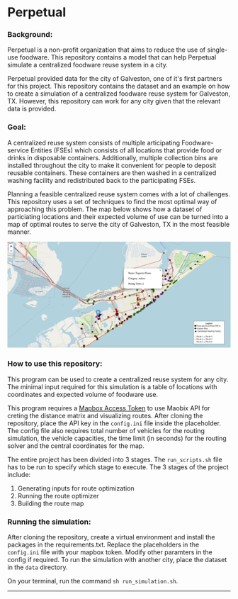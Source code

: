 # Perpetual

### Background:

Perpetual is a non-profit organization that aims to reduce the use of single-use foodware. This repository contains a model that can help Perpetual simulate a centralized foodware reuse system in a city.

Perpetual provided data for the city of Galveston, one of it's first partners for this project. This repository contains the dataset and an example on how to create a simulation of a centralized foodware reuse system for Galveston, TX. However, this repository can work for any city given that the relevant data is provided.

### Goal:

A centralized reuse system consists of multiple articipating Foodware-service Entities (FSEs) which consists of all locations that provide food or drinks in disposable containers. Additionally, multiple collection bins are installed throughout the city to make it convenient for people to deposit reusable containers. These containers are then washed in a centralized washing facility and redistributed back to the participating FSEs.

Planning a feasible centralized reuse system comes with a lot of challenges. This repository uses a set of techniques to find the most optimal way of approaching this problem. The map below shows how a dataset of particiating locations and their expected volume of use can be turned into a map of optimal routes to serve the city of Galveston, TX in the most feasible manner.

![The interactive map can be found in the output directory](images/galveston_map.png)


### How to use this repository:

This program can be used to create a centralized reuse system for any city. The minimal input required for this simulation is a table of locations with coordinates and expected volume of foodware use. 

This program requires a [Mapbox Access Token](https://docs.mapbox.com/help/getting-started/access-tokens/) to use Maobix API for creting the distance matrix and visualizing routes. After cloning the repository, place the API key in the `config.ini` file inside the placeholder. The config file also requires total number of vehicles for the routing simulation, the vehicle capacities, the time limit (in seconds) for the routing solver and the central coordinates for the map. 

The entire project has been divided into 3 stages. The `run_scripts.sh` file has to be run to specify which stage to execute. The 3 stages of the project include:

1. Generating inputs for route optimization
2. Running the route optimizer
3. Building the route map

### Running the simulation:

After cloning the repository, create a virtual environment and install the packages in the requirements.txt. Replace the placeholders in the `config.ini` file with your mapbox token. Modify other paramters in the config if required. To run the simulation with another city, place the dataset in the `data` directory.

On your terminal, run the command `sh run_simulation.sh`.


-----

